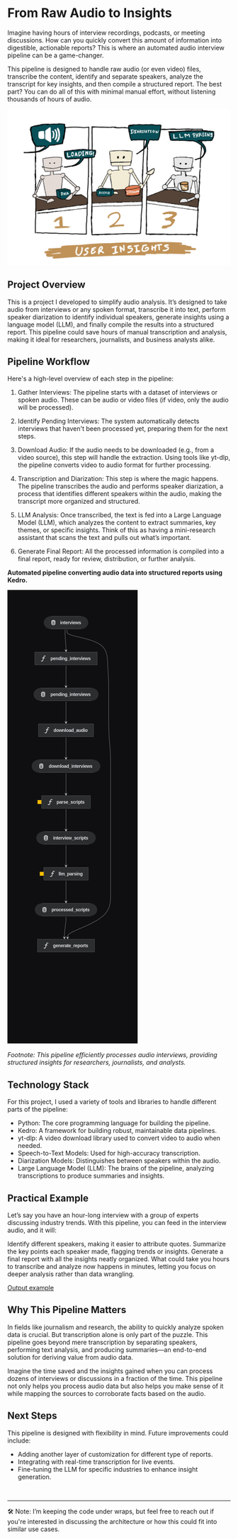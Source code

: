 # From Raw Audio to Insights

Imagine having hours of interview recordings, podcasts, or meeting discussions. How can you quickly convert this amount of information into digestible, actionable reports? This is where an automated audio interview pipeline can be a game-changer.

This pipeline is designed to handle raw audio (or even video) files, transcribe the content, identify and separate speakers, analyze the transcript for key insights, and then compile a structured report. The best part? You can do all of this with minimal manual effort, without listening thousands of hours of audio.

![image](https://github.com/dgarciarieckhof/Data-Odyssey/blob/main/UIGT/misc/diagram.jpeg)

## Project Overview
This is a project I developed to simplify audio analysis. It’s designed to take audio from interviews or any spoken format, transcribe it into text, perform speaker diarization to identify individual speakers, generate insights using a language model (LLM), and finally compile the results into a structured report. This pipeline could save hours of manual transcription and analysis, making it ideal for researchers, journalists, and business analysts alike.

## Pipeline Workflow
Here's a high-level overview of each step in the pipeline:

1) Gather Interviews: The pipeline starts with a dataset of interviews or spoken audio. These can be audio or video files (if video, only the audio will be processed).

2) Identify Pending Interviews: The system automatically detects interviews that haven't been processed yet, preparing them for the next steps.

3) Download Audio: If the audio needs to be downloaded (e.g., from a video source), this step will handle the extraction. Using tools like yt-dlp, the pipeline converts video to audio format for further processing.

4) Transcription and Diarization: This step is where the magic happens. The pipeline transcribes the audio and performs speaker diarization, a process that identifies different speakers within the audio, making the transcript more organized and structured.

5) LLM Analysis: Once transcribed, the text is fed into a Large Language Model (LLM), which analyzes the content to extract summaries, key themes, or specific insights. Think of this as having a mini-research assistant that scans the text and pulls out what’s important.

6) Generate Final Report: All the processed information is compiled into a final report, ready for review, distribution, or further analysis.

**Automated pipeline converting audio data into structured reports using Kedro.** 

![image](https://github.com/dgarciarieckhof/Data-Odyssey/blob/main/UIGT/misc/kedro-pipeline.png)

*Footnote: This pipeline efficiently processes audio interviews, providing structured insights for researchers, journalists, and analysts.*

## Technology Stack
For this project, I used a variety of tools and libraries to handle different parts of the pipeline:

- Python: The core programming language for building the pipeline.
- Kedro: A framework for building robust, maintainable data pipelines.
- yt-dlp: A video download library used to convert video to audio when needed.
- Speech-to-Text Models: Used for high-accuracy transcription.
- Diarization Models: Distinguishes between speakers within the audio.
- Large Language Model (LLM): The brains of the pipeline, analyzing transcriptions to produce summaries and insights.

## Practical Example
Let’s say you have an hour-long interview with a group of experts discussing industry trends. With this pipeline, you can feed in the interview audio, and it will:

Identify different speakers, making it easier to attribute quotes.
Summarize the key points each speaker made, flagging trends or insights.
Generate a final report with all the insights neatly organized.
What could take you hours to transcribe and analyze now happens in minutes, letting you focus on deeper analysis rather than data wrangling.

[Output example]()

## Why This Pipeline Matters
In fields like journalism and research, the ability to quickly analyze spoken data is crucial. But transcription alone is only part of the puzzle. This pipeline goes beyond mere transcription by separating speakers, performing text analysis, and producing summaries—an end-to-end solution for deriving value from audio data.

Imagine the time saved and the insights gained when you can process dozens of interviews or discussions in a fraction of the time. This pipeline not only helps you process audio data but also helps you make sense of it while mapping the sources to corroborate facts based on the audio.

## Next Steps
This pipeline is designed with flexibility in mind. Future improvements could include:

- Adding another layer of customization for different type of reports.
- Integrating with real-time transcription for live events.
- Fine-tuning the LLM for specific industries to enhance insight generation.

<br>

---
🛠️ Note: I’m keeping the code under wraps, but feel free to reach out if you're interested in discussing the architecture or how this could fit into similar use cases.